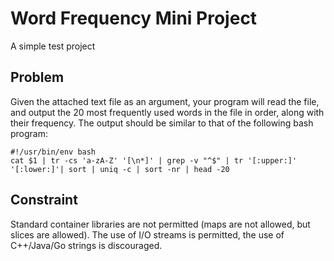 # Word Frequency Mini Project

A simple test project

## Problem

Given the attached text file as an argument, your program will read the file, and output the 20 most frequently used words in the file in order, along with their frequency. The output should be similar to that of the following bash program:

```
#!/usr/bin/env bash
cat $1 | tr -cs 'a-zA-Z' '[\n*]' | grep -v "^$" | tr '[:upper:]' '[:lower:]'| sort | uniq -c | sort -nr | head -20
```

## Constraint
Standard container libraries are not permitted (maps are not allowed, but slices are allowed). The use of I/O streams is permitted, the use of C++/Java/Go strings is discouraged.
